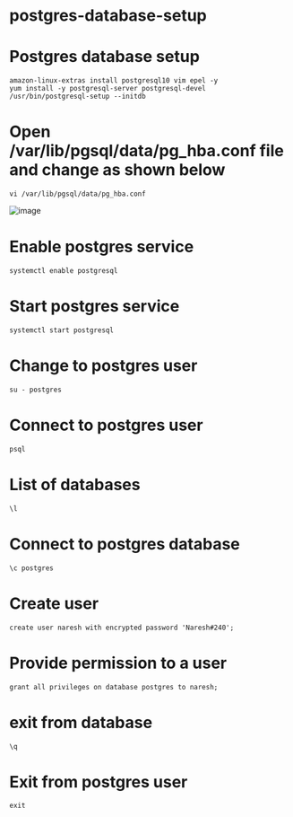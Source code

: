 # postgres-database-setup

# Postgres database setup
    amazon-linux-extras install postgresql10 vim epel -y
    yum install -y postgresql-server postgresql-devel
    /usr/bin/postgresql-setup --initdb
# Open /var/lib/pgsql/data/pg_hba.conf file and change as shown below
    vi /var/lib/pgsql/data/pg_hba.conf
  ![image](https://user-images.githubusercontent.com/58024415/104118376-99557080-534e-11eb-97ea-072f109115f8.png)
# Enable postgres service
    systemctl enable postgresql
# Start postgres service
    systemctl start postgresql
# Change to postgres user
    su - postgres
# Connect to postgres user
    psql
# List of databases
    \l
# Connect to postgres database
    \c postgres
# Create user
    create user naresh with encrypted password 'Naresh#240';
# Provide permission to a user
    grant all privileges on database postgres to naresh;
# exit from database
    \q
# Exit from postgres user
    exit
